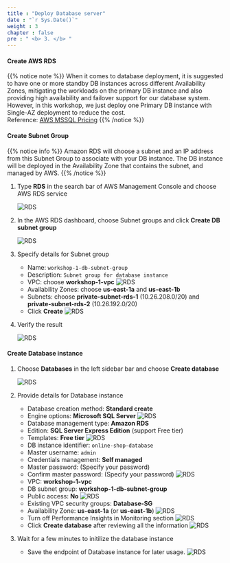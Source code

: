 ```yaml
---
title : "Deploy Database server"
date : "`r Sys.Date()`"
weight : 3
chapter : false
pre : " <b> 3. </b> "
---
```


#### Create AWS RDS
{{% notice note %}}
When it comes to database deployment, it is suggested to have one or more standby DB instances across different Availability Zones, mitigating the workloads on the primary DB instance and also providing high availability and failover support for our database system. However, in this workshop, we just deploy one Primary DB instance with Single-AZ deployment to reduce the cost.\
Reference: [AWS MSSQL Pricing](https://aws.amazon.com/rds/sqlserver/pricing/)
{{% /notice %}}

#### Create Subnet Group
{{% notice info %}}
Amazon RDS will choose a subnet and an IP address from this Subnet Group to associate with your DB instance. The DB instance will be deployed in the Availability Zone that contains the subnet, and managed by AWS.
{{% /notice %}}

1. Type **RDS** in the search bar of AWS Management Console and choose AWS RDS service

   ![RDS](/images/3-database/001-rds.png?width=90pc)

2. In the AWS RDS dashboard, choose Subnet groups and click **Create DB subnet group**

   ![RDS](/images/3-database/002-rds.png?width=90pc)

3. Specify details for Subnet group
    + Name: ```workshop-1-db-subnet-group```
    + Description: ```Subnet group for database instance```
    + VPC: choose **workshop-1-vpc**
      ![RDS](/images/3-database/003-rds.png?width=90pc)
    + Availability Zones: choose **us-east-1a** and **us-east-1b**
    + Subnets: choose **private-subnet-rds-1** (10.26.208.0/20) and **private-subnet-rds-2** (10.26.192.0/20)
    + Click **Create**
      ![RDS](/images/3-database/004-rds.png?width=90pc)

4. Verify the result

   ![RDS](/images/3-database/005-rds.png?width=90pc)

#### Create Database instance

1. Choose **Databases** in the left sidebar bar and choose **Create database**

   ![RDS](/images/3-database/006-rds.png?width=90pc)

2. Provide details for Database instance
   + Database creation method: **Standard create**
   + Engine options: **Microsoft SQL Server**
      ![RDS](/images/3-database/007-rds.png?width=90pc)
   + Database management type: **Amazon RDS**
   + Edition: **SQL Server Express Edition** (support Free tier)
   + Templates: **Free tier**
      ![RDS](/images/3-database/008-rds.png?width=90pc)
   + DB instance identifier: ```online-shop-database```
   + Master username: ```admin```
   + Credentials management: **Self managed**
   + Master password: (Specify your password)
   + Confirm master password: (Specify your password)
      ![RDS](/images/3-database/009-rds.png?width=90pc)
   + VPC: **workshop-1-vpc**
   + DB subnet group: **workshop-1-db-subnet-group**
   + Public access: **No**
      ![RDS](/images/3-database/010-rds.png?width=90pc)
   + Existing VPC security groups: **Database-SG**
   + Availability Zone: **us-east-1a** (or **us-east-1b**)
      ![RDS](/images/3-database/011-rds.png?width=90pc)
   + Turn off Performance Insights in Monitoring section
      ![RDS](/images/3-database/012-rds.png?width=90pc)
   + Click **Create database** after reviewing all the information
      ![RDS](/images/3-database/013-rds.png?width=90pc)

3. Wait for a few minutes to initilize the database instance
   + Save the endpoint of Database instance for later usage.
   ![RDS](/images/3-database/014-rds.png?width=90pc)